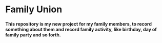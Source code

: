 # Family Union
#### This repository is my new project for my family members, to record something about them and record family activity, like birthday, day of family party and so forth.
